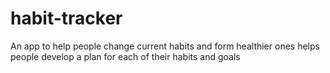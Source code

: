 # habit-tracker
An app to help people change current habits and form healthier ones
helps people develop a plan for each of their habits and goals